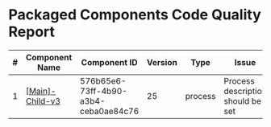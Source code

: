 # Packaged Components Code Quality Report
|#|Component Name|Component ID|Version|Type|Issue|Issue Type|Priority|
|---|---|---|---|---|---|---|---|
|1|[[Main]-Child-v3](Report/Training-Darko-Mirchevski/Root/Parent/Child/[Main]-Child-v3.xml)|576b65e6-73ff-4b90-a3b4-ceba0ae84c76|25|process|Process description should be set|CODE_SMELL|MINOR|
